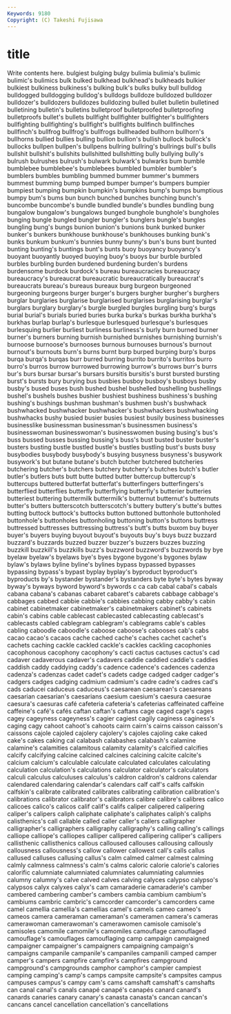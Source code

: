 ```yaml
---
Keywords: 9180 
Copyright: (C) Takeshi Fujisawa
---
```


# title

Write contents here.
 bulgiest bulging bulgy bulimia bulimia's bulimic bulimic's bulimics bulk
bulked bulkhead bulkhead's bulkheads bulkier bulkiest bulkiness bulkiness's bulking bulk's
bulks bulky bull bulldog bulldogged bulldogging bulldog's bulldogs bulldoze bulldozed
bulldozer bulldozer's bulldozers bulldozes bulldozing bulled bullet bulletin bulletined bulletining
bulletin's bulletins bulletproof bulletproofed bulletproofing bulletproofs bullet's bullets bullfight bullfighter
bullfighter's bullfighters bullfighting bullfighting's bullfight's bullfights bullfinch bullfinches bullfinch's bullfrog
bullfrog's bullfrogs bullheaded bullhorn bullhorn's bullhorns bullied bullies bulling bullion
bullion's bullish bullock bullock's bullocks bullpen bullpen's bullpens bullring bullring's
bullrings bull's bulls bullshit bullshit's bullshits bullshitted bullshitting bully bullying
bully's bulrush bulrushes bulrush's bulwark bulwark's bulwarks bum bumble bumblebee
bumblebee's bumblebees bumbled bumbler bumbler's bumblers bumbles bumbling bummed bummer
bummer's bummers bummest bumming bump bumped bumper bumper's bumpers bumpier
bumpiest bumping bumpkin bumpkin's bumpkins bump's bumps bumptious bumpy bum's
bums bun bunch bunched bunches bunching bunch's buncombe buncombe's bundle
bundled bundle's bundles bundling bung bungalow bungalow's bungalows bunged bunghole
bunghole's bungholes bunging bungle bungled bungler bungler's bunglers bungle's bungles
bungling bung's bungs bunion bunion's bunions bunk bunked bunker bunker's
bunkers bunkhouse bunkhouse's bunkhouses bunking bunk's bunks bunkum bunkum's bunnies
bunny bunny's bun's buns bunt bunted bunting bunting's buntings bunt's
bunts buoy buoyancy buoyancy's buoyant buoyantly buoyed buoying buoy's buoys
bur burble burbled burbles burbling burden burdened burdening burden's burdens
burdensome burdock burdock's bureau bureaucracies bureaucracy bureaucracy's bureaucrat bureaucratic bureaucratically
bureaucrat's bureaucrats bureau's bureaus bureaux burg burgeon burgeoned burgeoning burgeons
burger burger's burgers burgher burgher's burghers burglar burglaries burglarise burglarised
burglarises burglarising burglar's burglars burglary burglary's burgle burgled burgles burgling
burg's burgs burial burial's burials buried buries burka burka's burkas
burkha burkha's burkhas burlap burlap's burlesque burlesqued burlesque's burlesques burlesquing
burlier burliest burliness burliness's burly burn burned burner burner's burners
burning burnish burnished burnishes burnishing burnish's burnoose burnoose's burnooses burnous
burnouses burnous's burnout burnout's burnouts burn's burns burnt burp burped
burping burp's burps burqa burqa's burqas burr burred burring burrito
burrito's burritos burro burro's burros burrow burrowed burrowing burrow's burrows
burr's burrs bur's burs bursar bursar's bursars bursitis bursitis's burst
bursted bursting burst's bursts bury burying bus busbies busboy busboy's
busboys busby busby's bused buses bush bushed bushel bushelled bushelling
bushellings bushel's bushels bushes bushier bushiest bushiness bushiness's bushing bushing's
bushings bushman bushman's bushmen bush's bushwhack bushwhacked bushwhacker bushwhacker's bushwhackers
bushwhacking bushwhacks bushy busied busier busies busiest busily business businesses
businesslike businessman businessman's businessmen business's businesswoman businesswoman's businesswomen busing busing's
bus's buss bussed busses bussing bussing's buss's bust busted buster
buster's busters busting bustle bustled bustle's bustles bustling bust's busts
busy busybodies busybody busybody's busying busyness busyness's busywork busywork's but
butane butane's butch butcher butchered butcheries butchering butcher's butchers butchery
butchery's butches butch's butler butler's butlers buts butt butte butted
butter buttercup buttercup's buttercups buttered butterfat butterfat's butterfingers butterfingers's butterflied
butterflies butterfly butterflying butterfly's butterier butteries butteriest buttering buttermilk buttermilk's
butternut butternut's butternuts butter's butters butterscotch butterscotch's buttery buttery's butte's
buttes butting buttock buttock's buttocks button buttoned buttonhole buttonholed buttonhole's
buttonholes buttonholing buttoning button's buttons buttress buttressed buttresses buttressing buttress's
butt's butts buxom buy buyer buyer's buyers buying buyout buyout's
buyouts buy's buys buzz buzzard buzzard's buzzards buzzed buzzer buzzer's
buzzers buzzes buzzing buzzkill buzzkill's buzzkills buzz's buzzword buzzword's buzzwords
by bye byelaw byelaw's byelaws bye's byes bygone bygone's bygones
bylaw bylaw's bylaws byline byline's bylines bypass bypassed bypasses bypassing
bypass's bypast byplay byplay's byproduct byproduct's byproducts by's bystander bystander's
bystanders byte byte's bytes byway byway's byways byword byword's bywords
c ca cab cabal cabal's cabals cabana cabana's cabanas cabaret
cabaret's cabarets cabbage cabbage's cabbages cabbed cabbie cabbie's cabbies cabbing
cabby cabby's cabin cabinet cabinetmaker cabinetmaker's cabinetmakers cabinet's cabinets cabin's
cabins cable cablecast cablecasted cablecasting cablecast's cablecasts cabled cablegram cablegram's
cablegrams cable's cables cabling caboodle caboodle's caboose caboose's cabooses cab's
cabs cacao cacao's cacaos cache cached cache's caches cachet cachet's
cachets caching cackle cackled cackle's cackles cackling cacophonies cacophonous cacophony
cacophony's cacti cactus cactuses cactus's cad cadaver cadaverous cadaver's cadavers
caddie caddied caddie's caddies caddish caddy caddying caddy's cadence cadence's
cadences cadenza cadenza's cadenzas cadet cadet's cadets cadge cadged cadger
cadger's cadgers cadges cadging cadmium cadmium's cadre cadre's cadres cad's
cads caducei caduceus caduceus's caesarean caesarean's caesareans caesarian caesarian's caesarians
caesium caesium's caesura caesurae caesura's caesuras café cafeteria cafeteria's cafeterias
caffeinated caffeine caffeine's café's cafés caftan caftan's caftans cage caged
cage's cages cagey cageyness cageyness's cagier cagiest cagily caginess caginess's
caging cagy cahoot cahoot's cahoots cairn cairn's cairns caisson caisson's
caissons cajole cajoled cajolery cajolery's cajoles cajoling cake caked cake's
cakes caking cal calabash calabashes calabash's calamine calamine's calamities calamitous
calamity calamity's calcified calcifies calcify calcifying calcine calcined calcines calcining
calcite calcite's calcium calcium's calculable calculate calculated calculates calculating calculation
calculation's calculations calculator calculator's calculators calculi calculus calculuses calculus's caldron
caldron's caldrons calendar calendared calendaring calendar's calendars calf calf's calfs
calfskin calfskin's calibrate calibrated calibrates calibrating calibration calibration's calibrations calibrator
calibrator's calibrators calibre calibre's calibres calico calicoes calico's calicos calif
calif's califs caliper calipered calipering caliper's calipers caliph caliphate caliphate's
caliphates caliph's caliphs calisthenics's call callable called caller caller's callers
calligrapher calligrapher's calligraphers calligraphy calligraphy's calling calling's callings calliope calliope's
calliopes calliper callipered callipering calliper's callipers callisthenic callisthenics callous calloused
callouses callousing callously callousness callousness's callow callower callowest call's calls
callus callused calluses callusing callus's calm calmed calmer calmest calming
calmly calmness calmness's calm's calms caloric calorie calorie's calories calorific
calumniate calumniated calumniates calumniating calumnies calumny calumny's calve calved calves
calving calyces calypso calypso's calypsos calyx calyxes calyx's cam camaraderie
camaraderie's camber cambered cambering camber's cambers cambia cambium cambium's cambiums
cambric cambric's camcorder camcorder's camcorders came camel camellia camellia's camellias
camel's camels cameo cameo's cameos camera cameraman cameraman's cameramen camera's
cameras camerawoman camerawoman's camerawomen camisole camisole's camisoles camomile camomile's camomiles
camouflage camouflaged camouflage's camouflages camouflaging camp campaign campaigned campaigner campaigner's
campaigners campaigning campaign's campaigns campanile campanile's campaniles campanili camped camper
camper's campers campfire campfire's campfires campground campground's campgrounds camphor camphor's
campier campiest camping camping's camp's camps campsite campsite's campsites campus
campuses campus's campy cam's cams camshaft camshaft's camshafts can canal
canal's canals canapé canapé's canapés canard canard's canards canaries canary
canary's canasta canasta's cancan cancan's cancans cancel cancellation cancellation's cancellations
